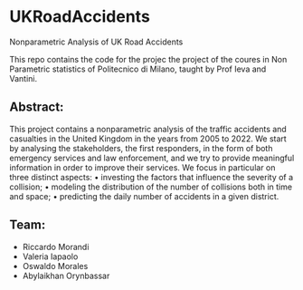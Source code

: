 # UKRoadAccidents
 Nonparametric Analysis of UK Road Accidents

 This repo contains the code for the projec the project of the coures in Non Parametric statistics of Politecnico di Milano, taught by Prof Ieva and Vantini.

## Abstract:
This project contains a nonparametric analysis of the traffic accidents and casualties in the United Kingdom in the years from 2005 to 2022. We start by analysing the stakeholders, the first responders, in the form of both emergency services and law enforcement, and we try to provide meaningful information in order to improve their services.
We focus in particular on three distinct aspects:
• investing the factors that influence the severity of a collision;
• modeling the distribution of the number of collisions both in time and space; • predicting the daily number of accidents in a given district.

## Team:

- Riccardo Morandi
- Valeria Iapaolo
- Oswaldo Morales
- Abylaikhan Orynbassar

